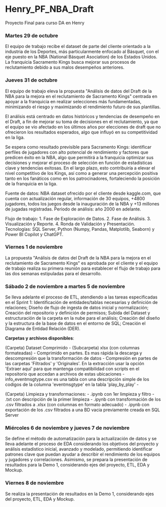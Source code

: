 # Henry_PF_NBA_Draft
Proyecto Final para curso DA en Henry

### Martes 29 de octubre
El equipo de trabajo recibe el dataset de parte del cliente orientado a la industria de los Deportes, más particularmente enfocado al Básquet, con el eje puesto en la NBA (National Básquet Asociation) de los Estados Unidos. La franquicia Sacramento Kings busca mejorar sus procesos de reclutamiento debido a sus malos desempeños anteriores.

### Jueves 31 de octubre
El equipo de trabajo eleva la propuesta "Análisis de datos del Draft de la NBA para la mejora en el reclutamiento de Sacramento Kings" centrada en apoyar a la franquicia en realizar selecciones más fundamentadas, minimizando el riesgo y maximizando el rendimiento futuro de sus plantillas.

El análisis está centrado en datos históricos y tendencias de desempeño en el Draft, a fin de mejorar su toma de decisiones en el reclutamiento, ya que el equipo se vio afectado en los últimos años por elecciones de draft que no ofrecieron los resultados esperados, algo que influyó en su competitividad en la liga.

Se espera como resultado previsible para Sacramento Kings: identificar perfiles de jugadores con alto potencial de rendimiento y factores que predicen éxito en la NBA, algo que permitirá a la franquicia optimizar sus decisiones y mejorar el proceso de selección en función de estadísticas clave y tendencias exitosas. En el largo plazo, esto contribuiría a elevar el nivel competitivo de los Kings, así como a generar una percepción positiva tanto en los fanáticos como en los patrocinadores, fortaleciendo la posición de la franquicia en la liga. 

Fuente de datos: NBA dataset ofrecido por el cliente desde kaggle.com, que cuenta con actualización regular, información de 30 equipos, +4800 jugadores, todos los juegos desde la inauguración de la NBA y +13 millones de jugadas registradas. Periodo de análisis: año 2000 en adelante. 

Flujo de trabajo: 1. Fase de Exploración de Datos. 2. Fase de Análisis. 3. Visualización y Reporte. 4. Ronda de Validación y Presentación. Tecnologías: SQL Server, Python (Numpy, Pandas, Matplotlib, Seaborn) y Power BI Copilot y ChatGPT.

### Viernes 1 de noviembre
La propuesta "Análisis de datos del Draft de la NBA para la mejora en el reclutamiento de Sacramento Kings" es aprobada por el cliente y el equipo de trabajo realiza su primera reunión para establecer el flujo de trabajo para las dos semanas estipuladas para el desarrollo.

### Sábado 2 de noviembre a martes 5 de noviembre

Se lleva adelante el proceso de ETL, atendiendo a las tareas especificadas en el Sprint 1: Identificación de entidades/tablas necesarias y definición de relaciones; Diseño de flujo de ingesta de datos inicial y normalización; Creación del repositorio y definición de permisos; Subida del Dataset y estructuración de la carpeta en la nube para el análisis; Creación del diseño y la estructura de la base de datos en el entorno de SQL; Creación el Diagrama de Entidad Relación (DER).

**Carpetas y archivos disponibles**: 

(Carpeta) Dataset Comprimido - (Subcarpeta) xlsx (con columnas formateadas) - Comprimido en partes. Es mas rápida la descarga y descompresión que la transformación de datos - Compresión en partes de las carpetas 'Filtrados' y 'Originales'. En la extracción usar la opción 'Extraer aquí' para que mantenga compatibilidad con scripts en el repositorio que accedan a archivos de estas ubicaciones - info_eventmsgtype.csv es una tabla con una descripción simple de los codigos de la columna 'eventmsgtype' en la tabla 'play_by_play' - 

(Carpeta) Limpieza y transformaciones: - .ipynb con 1er limpieza y filtro - .txt con descripción de la primer limpieza - .ipynb con transformación de los .csv filtrados a .xlsx (con columnas en formato adecuado) - .ipynb con exportación de los .csv filtrados a una BD vacia previamente creada en SQL Server

### Miércoles 6 de noviembre y jueves 7 de noviembre

Se define el método de automatización para la actualización de datos y se lleva adelante el proceso de EDA considerando los objetivos del proyecto y análisis estadístico inicial, avanzado y modelado, permitiendo identificar patrones clave que puedan ayudar a describir el rendimiento de los equipos y jugadores y correlaciones. Asimismo, se prepara la presentación de resultados para la Demo 1, considerando ejes del proyecto, ETL, EDA y Mockup.

### Viernes 8 de noviembre

Se realiza la presentación de resultados en la Demo 1, considerando ejes del proyecto, ETL, EDA y Mockup.